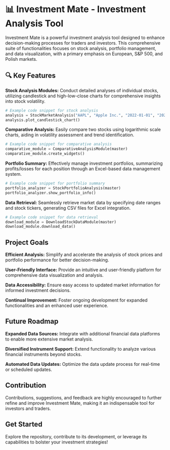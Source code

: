 # 📊 Investment Mate - Investment Analysis Tool

Investment Mate is a powerful investment analysis tool designed to enhance decision-making processes for traders and investors. This comprehensive suite of functionalities focuses on stock analysis, portfolio management, and data visualization, with a primary emphasis on European, S&P 500, and Polish markets.

## 🔍 Key Features

**Stock Analysis Modules:** Conduct detailed analyses of individual stocks, utilizing candlestick and high-low-close charts for comprehensive insights into stock volatility.

```python
# Example code snippet for stock analysis
analysis = StockMarketAnalysis("AAPL", "Apple Inc.", "2022-01-01", "2022-12-31")
analysis.plot_candlestick_chart()
```

**Comparative Analysis:** Easily compare two stocks using logarithmic scale charts, aiding in volatility assessment and trend identification.

```python
# Example code snippet for comparative analysis
comparative_module = ComparativeAnalysisModule(master)
comparative_module.create_widgets()
```

**Portfolio Summary:** Effectively manage investment portfolios, summarizing profits/losses for each position through an Excel-based data management system.

```python
# Example code snippet for portfolio summary
portfolio_analyzer = StockPortfolioAnalysis(master)
portfolio_analyzer.show_portfolio_info()
```

**Data Retrieval:** Seamlessly retrieve market data by specifying date ranges and stock tickers, generating CSV files for Excel integration.

```python
# Example code snippet for data retrieval
download_module = DownloadStockDataModule(master)
download_module.download_data()
```

## Project Goals

**Efficient Analysis:** Simplify and accelerate the analysis of stock prices and portfolio performance for better decision-making.

**User-Friendly Interface:** Provide an intuitive and user-friendly platform for comprehensive data visualization and analysis.

**Data Accessibility:** Ensure easy access to updated market information for informed investment decisions.

**Continual Improvement:** Foster ongoing development for expanded functionalities and an enhanced user experience.

## Future Roadmap

**Expanded Data Sources:** Integrate with additional financial data platforms to enable more extensive market analysis.

**Diversified Instrument Support:** Extend functionality to analyze various financial instruments beyond stocks.

**Automated Data Updates:** Optimize the data update process for real-time or scheduled updates.

## Contribution

Contributions, suggestions, and feedback are highly encouraged to further refine and improve Investment Mate, making it an indispensable tool for investors and traders.

## Get Started

Explore the repository, contribute to its development, or leverage its capabilities to bolster your investment strategies!
